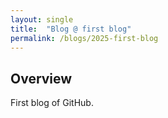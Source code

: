 ```yaml
---
layout: single
title:  "Blog @ first blog"
permalink: /blogs/2025-first-blog
---
```


## Overview


First blog of GitHub.<br>